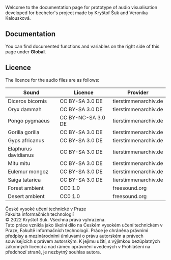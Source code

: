 Welcome to the documentation page for prototype of audio visualisation developed for bechelor's project made by Kryštof Šuk and Veronika Kalousková.

## Documentation

You can find documented functions and variables on the right side of this page under **Global**.

## Licence

The licence for the audio files are as follows:

| Sound            	    | Licence           	| Provider                   	|
|---------------------  |-----------------   	|----------                 	|
| Diceros bicornis 	    | CC BY-SA 3.0 DE    	| tierstimmenarchiv.de        	|
| Oryx dammah      	    | CC BY-SA 3.0 DE   	| tierstimmenarchiv.de         	|
| Pongo pygmaeus  	    | CC BY-NC-SA 3.0 DE 	| tierstimmenarchiv.de         	|
| Gorilla gorilla	    | CC BY-SA 3.0 DE   	| tierstimmenarchiv.de         	|
| Gyps africanus  	    | CC BY-SA 3.0 DE    	| tierstimmenarchiv.de         	|
| Elaphurus davidianus  | CC BY-SA 3.0 DE   	| tierstimmenarchiv.de         	|
| Mitu mitu             | CC BY-SA 3.0 DE   	| tierstimmenarchiv.de         	|
| Eulemur mongoz        | CC BY-SA 3.0 DE   	| tierstimmenarchiv.de         	|
| Saiga tatarica        | CC BY-SA 3.0 DE   	| tierstimmenarchiv.de         	|
| Forest ambient        | CC0 1.0              	| freesound.org              	|
| Desert ambient        | CC0 1.0              	| freesound.org              	|

České vysoké učení technické v Praze <br>
Fakulta informačních technologií <br>
© 2022 Kryštof Suk. Všechna práva vyhrazena. <br>
Tato práce vznikla jako školní dílo na Ceském vysokém učení technickém v Praze, Fakultě informačních technologií. Práce je chráněna právními předpisy a mezinárodními úmluvami o právu autorském a právech souvisejících s právem autorským. K jejímu užití, s výjimkou bezúplatných zákonných licencí a nad rámec oprávnění uvedených v Prohlášení na předchozí straně, je nezbytný souhlas autora.

